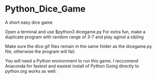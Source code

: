 # Python_Dice_Game
A short easy dice game

Open a terminal and use $python3 dicegame.py
For extra fun, make a duplicate program with random range of 3-7 and play aginst a sibling

Make sure the dice gif files remain in the same folder as the dicegame.py file, otherwise the program will fail.

You will need a Python environment to run this game. I reccomend Anaconda for fastest and easiest install of Python
Going directly to python.org works as well.

